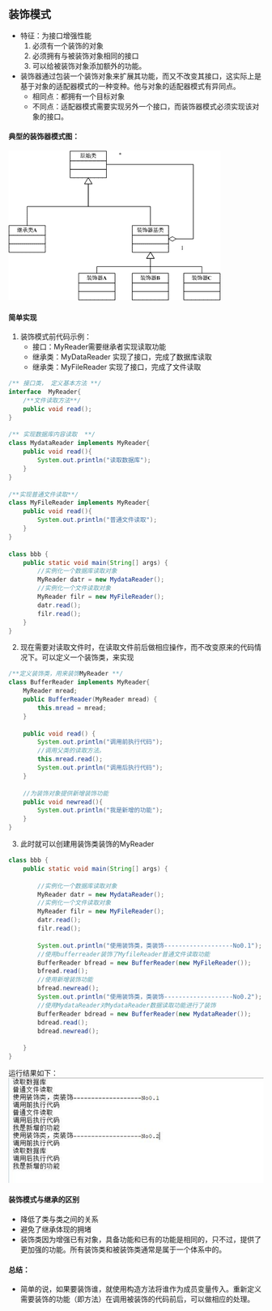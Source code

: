 ## 装饰模式
* 特征：为接口增强性能
    1. 必须有一个装饰的对象
    2. 必须拥有与被装饰对象相同的接口
    3. 可以给被装饰对象添加额外的功能。
* 装饰器通过包装一个装饰对象来扩展其功能，而又不改变其接口，这实际上是基于对象的适配器模式的一种变种。他与对象的适配器模式有异同点。
    * 相同点：都拥有一个目标对象
    * 不同点：适配器模式需要实现另外一个接口，而装饰器模式必须实现该对象的接口。
#### 典型的装饰器模式图：
![decorator001](https://raw.githubusercontent.com/1263351411/xdd.github.io/master/img/java/decorator001.gif)

#### 简单实现  
1. 装饰模式前代码示例：
    * 接口：MyReader需要继承者实现读取功能
    * 继承类：MyDataReader 实现了接口，完成了数据库读取
    * 继承类：MyFileReader 实现了接口，完成了文件读取
````java
/** 接口类， 定义基本方法 **/
interface  MyReader{
    /**文件读取方法**/
    public void read();
}

/** 实现数据库内容读取  **/
class MydataReader implements MyReader{
    public void read(){
        System.out.println("读取数据库");
    }
}

/**实现普通文件读取**/
class MyFileReader implements MyReader{
    public void read(){
        System.out.println("普通文件读取");
    }
}

class bbb {
	public static void main(String[] args) {
		//实例化一个数据库读取对象
		MyReader datr = new MydataReader();
		//实例化一个文件读取对象
		MyReader filr = new MyFileReader();
		datr.read();
		filr.read();
	}
}
````   
2. 现在需要对读取文件时，在读取文件前后做相应操作，而不改变原来的代码情况下。可以定义一个装饰类，来实现
````java
/**定义装饰类，用来装饰MyReader **/
class BufferReader implements MyReader{
	MyReader mread;
	public BufferReader(MyReader mread) {
		this.mread = mread;
	}

	public void read() {
		System.out.println("调用前执行代码");
		//调用父类的读取方法。
		this.mread.read(); 
		System.out.println("调用后执行代码");
	}
	
	//为装饰对象提供新增装饰功能
	public void newread(){
		System.out.println("我是新增的功能");
	}
}
````    
3. 此时就可以创建用装饰类装饰的MyReader
````java
class bbb {
	public static void main(String[] args) {
		
		//实例化一个数据库读取对象
		MyReader datr = new MydataReader();
		//实例化一个文件读取对象
		MyReader filr = new MyFileReader();
		datr.read();
		filr.read();
		
		System.out.println("使用装饰类，类装饰-------------------No0.1");
		//使用bufferreader装饰了MyfileReader普通文件读取功能
		BufferReader bfread = new BufferReader(new MyFileReader());
		bfread.read();
		//使用新增装饰功能
		bfread.newread();
		System.out.println("使用装饰类，类装饰-------------------No0.2");
		//使用MydataReader对MydataReader数据读取功能进行了装饰
		BufferReader bdread = new BufferReader(new MydataReader());
		bdread.read();
		bdread.newread();
		
	}
}
````  
运行结果如下：  
![decorator002](https://raw.githubusercontent.com/1263351411/xdd.github.io/master/img/java/decorator002.jpg)

#### 装饰模式与继承的区别
* 降低了类与类之间的关系
* 避免了继承体现的拥堵
* 装饰类因为增强已有对象，具备功能和已有的功能是相同的，只不过，提供了更加强的功能。所有装饰类和被装饰类通常是属于一个体系中的。

#### 总结：
* 简单的说，如果要装饰谁，就使用构造方法将谁作为成员变量传入。重新定义需要装饰的功能（即方法）在调用被装饰的代码前后，可以做相应的处理。